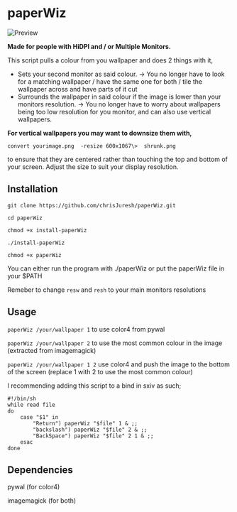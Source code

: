 # paperWiz
![Preview](https://imgur.com/iNTDo3D.gif)

**Made for people with  HiDPI and / or Multiple Monitors.**

This script pulls a colour from you wallpaper and does 2 things with it,

 - Sets your second monitor as said colour.  -> You no longer have to look for a matching wallpaper / have the same one for both / tile the wallpaper across and have parts of it cut
 - Surrounds the wallpaper in said colour if the image is lower than your monitors resolution. -> You no longer have to worry about wallpapers being too low resolution for you monitor, and can also use vertical wallpapers.

**For vertical wallpapers you may want to downsize them with,**
 
`convert yourimage.png  -resize 600x1067\>  shrunk.png`

to ensure that they are centered rather than touching the top and bottom of your screen. Adjust the size to suit your display resolution.

## Installation

`git clone https://github.com/chrisJuresh/paperWiz.git`

`cd paperWiz`

`chmod +x install-paperWiz`

`./install-paperWiz`

`chmod +x paperWiz`

You can either run the program with ./paperWiz or put the paperWiz file in your $PATH

Remeber to change `resw` and `resh` to your main monitors resolutions 

## Usage

`paperWiz /your/wallpaper 1` to use color4 from pywal

`paperWiz /your/wallpaper 2` to use the most common colour in the image (extracted from imagemagick)

`paperWiz /your/wallpaper 1 2` use color4 and push the image to the bottom of the screen (replace 1 with 2 to use the most common colour)

I recommending adding this script to a bind in sxiv as such;

```
#!/bin/sh
while read file
do
	case "$1" in
		"Return") paperWiz "$file" 1 & ;;
		"backslash") paperWiz "$file" 2 & ;;
		"BackSpace") paperWiz "$file" 2 1 & ;;
	esac
done
```


## Dependencies

pywal (for color4)

imagemagick (for both)
